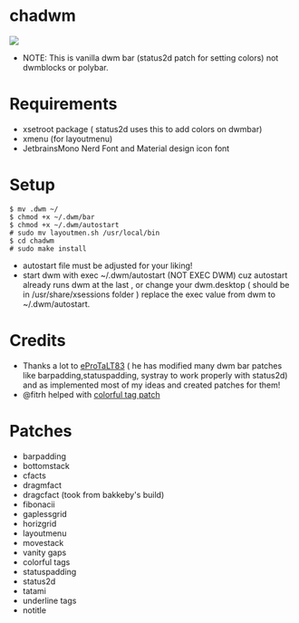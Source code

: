 # chadwm

<img src="https://github.com/siduck76/chadwm/blob/main/screenshots/col_layout.png">

- NOTE: This is vanilla dwm bar (status2d patch for setting colors) not dwmblocks or polybar. 

# Requirements

- xsetroot package ( status2d uses this to add colors on dwmbar)
- xmenu (for layoutmenu)
- JetbrainsMono Nerd Font and Material design icon font

# Setup

```
$ mv .dwm ~/
$ chmod +x ~/.dwm/bar
$ chmod +x ~/.dwm/autostart
# sudo mv layoutmen.sh /usr/local/bin
$ cd chadwm
# sudo make install
```
- autostart file must be adjusted for your liking!
- start dwm with exec ~/.dwm/autostart (NOT EXEC DWM) cuz autostart already runs dwm at the last , or change your dwm.desktop ( should be in /usr/share/xsessions folder ) replace the exec value from dwm to ~/.dwm/autostart.

# Credits 

- Thanks a lot to [eProTaLT83](https://www.reddit.com/user/eProTaLT83) ( he has modified many dwm bar patches like barpadding,statuspadding, systray to work properly with status2d) and as implemented most of my ideas and created patches for them!
- @fitrh helped with [colorful tag patch](https://github.com/fitrh/dwm/issues/1)

# Patches

- barpadding 
- bottomstack
- cfacts
- dragmfact 
- dragcfact (took from bakkeby's build)
- fibonacii
- gaplessgrid
- horizgrid
- layoutmenu 
- movestack 
- vanity gaps
- colorful tags
- statuspadding 
- status2d
- tatami 
- underline tags
- notitle
